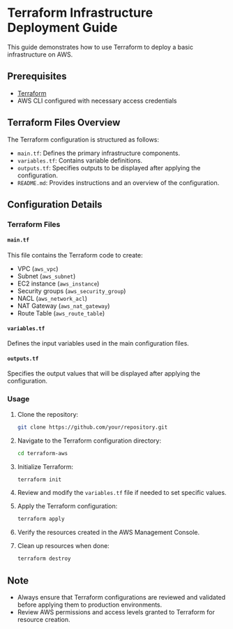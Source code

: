 # Terraform Infrastructure Deployment Guide

This guide demonstrates how to use Terraform to deploy a basic infrastructure on AWS.

## Prerequisites

- [Terraform](https://www.terraform.io/downloads.html)
- AWS CLI configured with necessary access credentials

## Terraform Files Overview

The Terraform configuration is structured as follows:

- `main.tf`: Defines the primary infrastructure components.
- `variables.tf`: Contains variable definitions.
- `outputs.tf`: Specifies outputs to be displayed after applying the configuration.
- `README.md`: Provides instructions and an overview of the configuration.

## Configuration Details

### Terraform Files

#### `main.tf`

This file contains the Terraform code to create:

- VPC (`aws_vpc`)
- Subnet (`aws_subnet`)
- EC2 instance (`aws_instance`)
- Security groups (`aws_security_group`)
- NACL (`aws_network_acl`)
- NAT Gateway (`aws_nat_gateway`)
- Route Table (`aws_route_table`)

#### `variables.tf`

Defines the input variables used in the main configuration files.

#### `outputs.tf`

Specifies the output values that will be displayed after applying the configuration.

### Usage

1. Clone the repository:

    ```bash
    git clone https://github.com/your/repository.git
    ```

2. Navigate to the Terraform configuration directory:

    ```bash
    cd terraform-aws
    ```

3. Initialize Terraform:

    ```bash
    terraform init
    ```

4. Review and modify the `variables.tf` file if needed to set specific values.

5. Apply the Terraform configuration:

    ```bash
    terraform apply
    ```

6. Verify the resources created in the AWS Management Console.

7. Clean up resources when done:

    ```bash
    terraform destroy
    ```

## Note

- Always ensure that Terraform configurations are reviewed and validated before applying them to production environments.
- Review AWS permissions and access levels granted to Terraform for resource creation.
